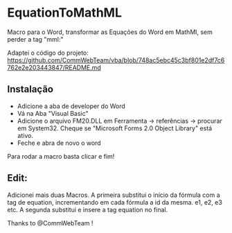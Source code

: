 # EquationToMathML
Macro para o Word, transformar as Equações do Word em MathMl, sem perder a tag "mml:"

Adaptei o código do projeto: https://github.com/CommWebTeam/vba/blob/748ac5ebc45c3bf801e2df7c6762e2e203443847/README.md

## Instalação

 - Adicione a aba de developer do Word
 - Vá na Aba "Visual Basic" 
 - Adicione o arquivo FM20.DLL em Ferramenta -> referências -> procurar em System32. Cheque se "Microsoft Forms 2.0 Object Library" está ativo.
 - Feche e abra de novo o word

Para rodar a macro basta clicar e fim!

## Edit:
 Adicionei mais duas Macros. 
 A primeira substitui o início da fórmula com a tag de equation, incrementando em cada fórmula a id da mesma. e1, e2, e3 etc.
 A segunda substitui e insere a tag equation no final.


Thanks to @CommWebTeam !
